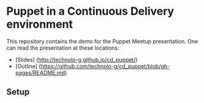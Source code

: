 # Puppet in a Continuous Delivery environment

This repository contains the demo for the Puppet Meetup
presentation. One can read the presentation at these locations:

* [Slides] (http://technolo-g.github.io/cd_puppet/)
* [Outline] (https://github.com/technolo-g/cd_puppet/blob/gh-pages/README.md)

## Setup